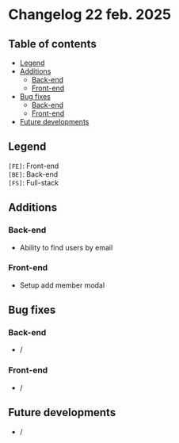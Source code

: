 # Changelog 22 feb. 2025

## Table of contents
- [Legend](#legend)
- [Additions](#additions)
    - [Back-end](#back-end)
    - [Front-end](#front-end)
- [Bug fixes](#bug-fixes)
    - [Back-end](#back-end-1)
    - [Front-end](#front-end-1)
- [Future developments](#future-developments)

## Legend
`[FE]`: Front-end    
`[BE]`: Back-end  
`[FS]`: Full-stack

## Additions
### Back-end
- Ability to find users by email

### Front-end
- Setup add member modal

## Bug fixes
### Back-end
- /

### Front-end
- /

## Future developments
- /
